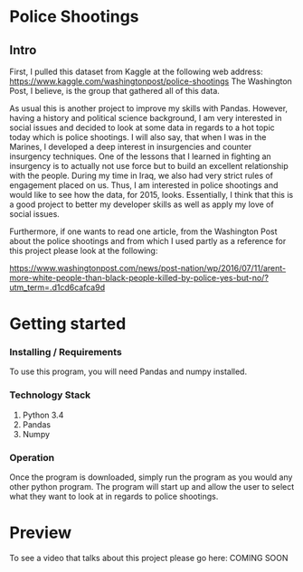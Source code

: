# Police Shootings
## Intro

First, I pulled this dataset from Kaggle at the following web address:
https://www.kaggle.com/washingtonpost/police-shootings
The Washington Post, I believe, is the group that gathered all of this data.

As usual this is another project to improve my skills with Pandas. However,
having a history and political science background, I am very interested in
social issues and decided to look at some data in regards to a hot topic today
which is police shootings. I will also say, that when I was in the Marines,
I developed a deep interest in insurgencies and counter insurgency techniques.
One of the lessons that I learned in fighting an insurgency is to actually not
use force but to build an excellent relationship with the people. During my time
in Iraq, we also had very strict rules of engagement placed on us. Thus, I am
interested in police shootings and would like to see how the data, for 2015, looks.
Essentially, I think that this is a good project to better my developer skills
as well as apply my love of social issues.

Furthermore, if one wants to read one article, from the Washington Post about
the police shootings and from which I used partly as a reference for this project
please look at the following:

https://www.washingtonpost.com/news/post-nation/wp/2016/07/11/arent-more-white-people-than-black-people-killed-by-police-yes-but-no/?utm_term=.d1cd6cafca9d


# Getting started
### Installing / Requirements

To use this program, you will need Pandas and numpy installed.

### Technology Stack

1. Python 3.4
2. Pandas
3. Numpy

### Operation

Once the program is downloaded, simply run the program as you would any other
python program. The program will start up and allow the user to select what
they want to look at in regards to police shootings.

# Preview

To see a video that talks about this project please go here: COMING SOON
